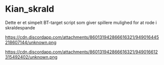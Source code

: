 # Kian_skrald
Dette er et simpelt BT-target script som giver spillere mulighed for at rode i skraldespande


https://cdn.discordapp.com/attachments/860131942866616321/949016445218607144/unknown.png

https://cdn.discordapp.com/attachments/860131942866616321/949016612315492402/unknown.png
